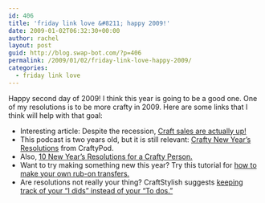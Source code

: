 ```yaml
---
id: 406
title: 'friday link love &#8211; happy 2009!'
date: 2009-01-02T06:32:30+00:00
author: rachel
layout: post
guid: http://blog.swap-bot.com/?p=406
permalink: /2009/01/02/friday-link-love-happy-2009/
categories:
  - friday link love
---
```

Happy second day of 2009! I think this year is going to be a good one. One of my resolutions is to be more crafty in 2009. Here are some links that I think will help with that goal:

  * Interesting article: Despite the recession, [Craft sales are actually up!](http://www.iht.com/articles/2008/12/23/business/23craft.php)
  * This podcast is two years old, but it is still relevant: [Crafty New Year&#8217;s Resolutions](http://www.craftypod.com/2006/12/28/craftypod-41-crafty-new-years-resolutions/) from CraftyPod.
  * Also, [10 New Year&#8217;s Resolutions for a Crafty Person.](http://www.associatedcontent.com/article/112010/10_new_years_resolutions_for_a_crafty.html?cat=24)
  * Want to try making something new this year? Try this tutorial for [how to make your own rub-on transfers.](http://www.rubberstampingfun.com/rna.html) 
  * Are resolutions not really your thing? CraftStylish suggests [keeping track of your &#8220;I dids&#8221; instead of your &#8220;To dos.&#8221;](http://www.craftstylish.com/item/34838/start-with-a-clean-slate-in-2009-resolve-to-keep-a-list-of-your-i-dids-instead-of-to-dos)
</em> </ul>